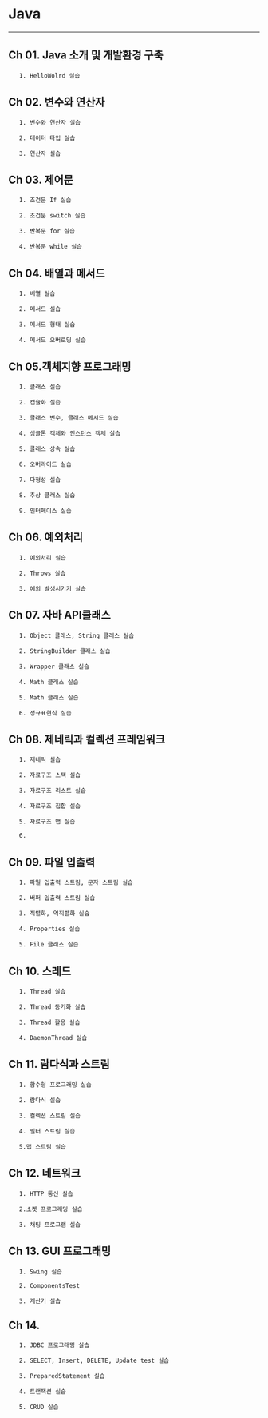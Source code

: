 # Java
---
Ch 01. Java 소개 및 개발환경 구축
---
       1. HelloWolrd 실습

Ch 02.  변수와 연산자
---
       1. 변수와 연산자 실습

       2. 데이터 타입 실습

       3. 연산자 실습

Ch 03. 제어문
---
       1. 조건문 If 실습

       2. 조건문 switch 실습

       3. 반복문 for 실습

       4. 반복문 while 실습


Ch 04. 배열과 메서드
---
       1. 배열 실습

       2. 메서드 실습

       3. 메서드 형태 실습

       4. 메서드 오버로딩 실습


Ch 05.객체지향 프로그래밍
---
       1. 클래스 실습
       
       2. 캡슐화 실습
       
       3. 클래스 변수, 클래스 메서드 실습
       
       4. 싱글톤 객체와 인스턴스 객체 실습 

       5. 클래스 상속 실습
       
       6. 오버라이드 실습
       
       7. 다형성 실습
       
       8. 추상 클래스 실습

       9. 인터페이스 실습
       
Ch 06. 예외처리
---
       1. 예외처리 실습
       
       2. Throws 실습

       3. 예외 발생시키기 실습

Ch 07. 자바 API클래스
---
       1. Object 클래스, String 클래스 실습
       
       2. StringBuilder 클래스 실습
       
       3. Wrapper 클래스 실습
       
       4. Math 클래스 실습
       
       5. Math 클래스 실습
       
       6. 정규표현식 실습

Ch 08. 제네릭과 컬렉션 프레임워크
---

       1. 제네릭 실습
       
       2. 자료구조 스택 실습
       
       3. 자료구조 리스트 실습
       
       4. 자료구조 집합 실습
       
       5. 자료구조 맵 실습
       
       6.
       
Ch 09. 파일 입출력
---
       1. 파일 입출력 스트림, 문자 스트림 실습
       
       2. 버퍼 입출력 스트림 실습
       
       3. 직렬화, 역직렬화 실습
       
       4. Properties 실습
       
       5. File 클래스 실습
       
Ch 10. 스레드
---
       1. Thread 실습
       
       2. Thread 동기화 실습
       
       3. Thread 활용 실습
       
       4. DaemonThread 실습
       
       
Ch 11. 람다식과 스트림
---
       1. 함수형 프로그래밍 실습

       2. 람다식 실습

       3. 컬렉션 스트림 실습

       4. 필터 스트림 실습

       5.맵 스트림 실습
       
Ch 12. 네트워크
--
       1. HTTP 통신 실습
       
       2.소켓 프로그래밍 실습
       
       3. 채팅 프로그램 실습

Ch 13. GUI 프로그래밍
--
       1. Swing 실습
       
       2. ComponentsTest
       
       3. 계산기 실습
       
Ch 14. 
--
       1. JDBC 프로그래밍 실습
       
       2. SELECT, Insert, DELETE, Update test 실습
       
       3. PreparedStatement 실습

       4. 트랜잭션 실습

       5. CRUD 실습
       
